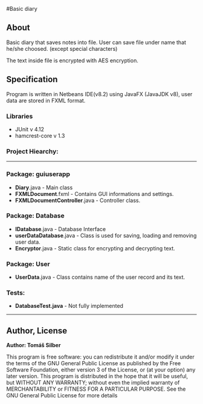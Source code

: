 #Basic diary

<h2>About</h2>
<p>Basic diary that saves notes into file. User can save file under name that he/she choosed. (except special characters)</p>
<p>The text inside file is encrypted with AES encryption.</p>

<h2>Specification</h2>
<p>Program is written in Netbeans IDE(v8.2) using JavaFX (JavaJDK v8), user data are stored in FXML format.</p>

<h3>Libraries</h3>
<ul>
  <li>JUnit v 4.12</li>
  <li>hamcrest-core v 1.3</li>
</ul>

<h3>Project Hiearchy:</h3>

<hr>

<h3>Package: guiuserapp</h3>
<ul>
  <li><b>Diary</b>.java - Main class</li>
  <li><b>FXMLDocument</b>.fxml - Contains GUI informations and settings.</li>
  <li><b>FXMLDocumentController</b>.java - Controller class.</li>
</ul>

<h3>Package: Database</h3>
<ul>
<li><b>IDatabase</b>.java - Database Interface</li>
  <li><b>userDataDatabase</b>.java - Class is used for saving, loading and removing user data.</li>
  <li><b>Encryptor</b>.java - Static class for encrypting and decrypting text.</li>
</ul>

<h3>Package: User</h3>
<ul>
  <li><b>UserData</b>.java - Class contains name of the user record and its text.</li>
</ul>

<h3>Tests: </h3>

<ul>
  <li><b>DatabaseTest.java</b> - Not fully implemented</li>
</ul>

<hr>

<h2>Author, License</h2>
<p><b>Author: Tomáš Silber</b></p>

<p>This program is free software: you can redistribute it and/or modify
 it under the terms of the GNU General Public License as published by
 the Free Software Foundation, either version 3 of the License, or
 (at your option) any later version.
 This program is distributed in the hope that it will be useful,
 but WITHOUT ANY WARRANTY; without even the implied warranty of
 MERCHANTABILITY or FITNESS FOR A PARTICULAR PURPOSE.  See the
 GNU General Public License for more details
 </p>
